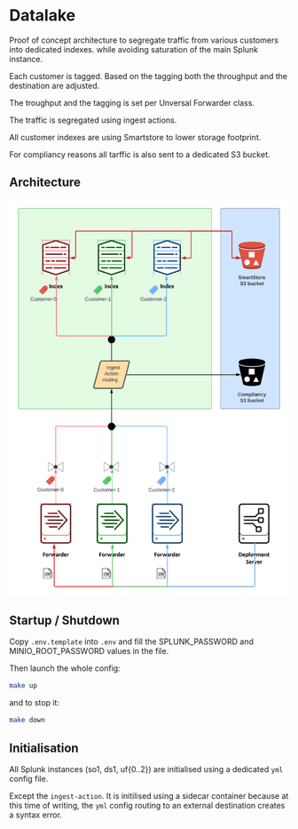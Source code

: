 # Datalake

Proof of concept architecture to segregate traffic from various customers into dedicated indexes.
 while avoiding saturation of the main Splunk instance.

Each customer is tagged. Based on the tagging both the throughput and the destination are adjusted.

The troughput and the tagging is set per Unversal Forwarder class.

The traffic is segregated using ingest actions.

All customer indexes are using Smartstore to lower storage footprint.

For compliancy reasons all tarffic is also sent to a dedicated S3 bucket.

## Architecture

![Datalake Architecture](assets/datalake.png "Datalake Architecture")

## Startup / Shutdown

Copy `.env.template` into `.env` and fill the SPLUNK_PASSWORD and MINIO_ROOT_PASSWORD values in the file.

Then launch the whole config:

```bash
make up
```

and to stop it:

```bash
make down
```

## Initialisation

All Splunk instances (so1, ds1, uf{0..2}) are initialised using a dedicated `yml` config file.

Except the `ingest-action`. It is initilised using a sidecar container because at this time of writing,
 the `yml` config  routing to an external destination creates a syntax error.
